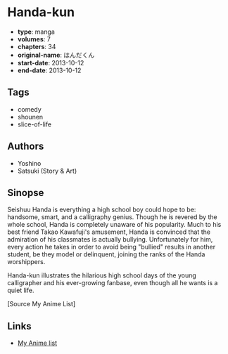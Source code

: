 # Handa-kun

-   **type**: manga
-   **volumes**: 7
-   **chapters**: 34
-   **original-name**: はんだくん
-   **start-date**: 2013-10-12
-   **end-date**: 2013-10-12

## Tags

-   comedy
-   shounen
-   slice-of-life

## Authors

-   Yoshino
-   Satsuki (Story & Art)

## Sinopse

Seishuu Handa is everything a high school boy could hope to be: handsome, smart, and a calligraphy genius. Though he is revered by the whole school, Handa is completely unaware of his popularity. Much to his best friend Takao Kawafuji's amusement, Handa is convinced that the admiration of his classmates is actually bullying. Unfortunately for him, every action he takes in order to avoid being "bullied" results in another student, be they model or delinquent, joining the ranks of the Handa worshippers.

Handa-kun illustrates the hilarious high school days of the young calligrapher and his ever-growing fanbase, even though all he wants is a quiet life.

[Source My Anime List]

## Links

-   [My Anime list](https://myanimelist.net/manga/60801/Handa-kun)
